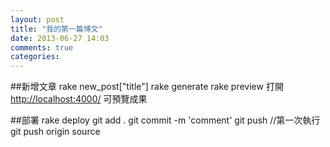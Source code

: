 ```yaml
---
layout: post
title: "我的第一篇博文"
date: 2013-06-27 14:03
comments: true
categories: 
---
```


##新增文章
    rake new_post["title"]
	rake generate
    rake preview
打開 [http://localhost:4000/](http://localhost:4000/) 可預覽成果

##部署
    rake deploy
    git add .
    git commit -m 'comment'
    git push //第一次執行 git push origin source


